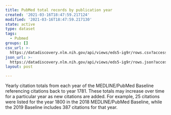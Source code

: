 ```yaml
---
title: PubMed total records by publication year
created: '2021-03-16T18:47:59.217124'
modified: '2021-03-16T18:47:59.217130'
state: active
type: dataset
tags:
  - Pubmed
groups: []
csv_url: >-
  https://datadiscovery.nlm.nih.gov/api/views/eds5-ig9r/rows.csv?accessType=DOWNLOAD
json_url: >-
  https://datadiscovery.nlm.nih.gov/api/views/eds5-ig9r/rows.json?accessType=DOWNLOAD
layout: post

---
```

Yearly citation totals from each year of the MEDLINE/PubMed Baseline referencing citations back to year 1781.  These totals may increase over time for a particular year as new citations are added.  For example, 25 citations were listed for the year 1800 in the 2018 MEDLINE/PubMed Baseline, while the 2019 Baseline includes 387 citations for that year.
